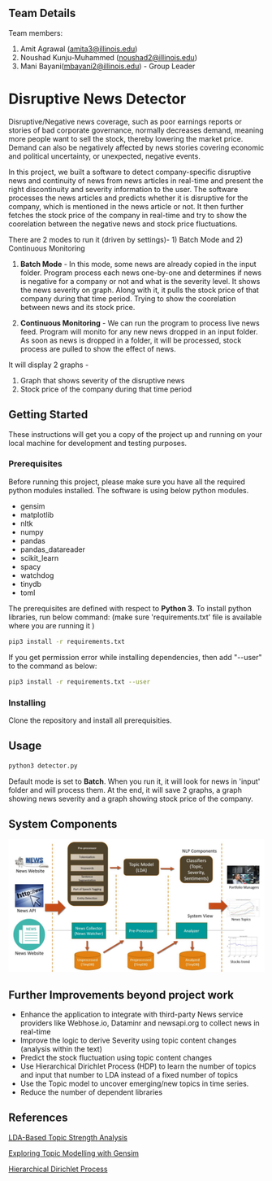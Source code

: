 ## Team Details

Team members:
1)	Amit Agrawal (amita3@illinois.edu)
2)	Noushad Kunju-Muhammed (noushad2@illinois.edu)
3)	Mani Bayani(mbayani2@illinois.edu) - Group Leader

# Disruptive News Detector

Disruptive/Negative news coverage, such as poor earnings reports or stories of bad corporate governance, normally decreases demand, meaning more people want to sell the stock, thereby lowering the market price. Demand can also be negatively affected by news stories covering economic and political uncertainty, or unexpected, negative events.

In this project, we built a software to detect company-specific disruptive news and continuity of news from news articles in real-time and present the right discontinuity and severity information to the user. The software processes the news articles and predicts whether it is disruptive for the company, which is mentioned in the news article or not. It then further fetches the stock price of the company in real-time and try to show the coorelation between the negative news and stock price fluctuations. 

There are 2 modes to run it (driven by settings)- 1) Batch Mode and 2) Continuous Monitoring

1) **Batch Mode** - In this mode, some news are already copied in the input folder. Program process each news one-by-one and determines if news is negative for a company or not and what is the severity level. It shows the news severity on graph. Along with it, it pulls the stock price of that company during that time period. Trying to show the coorelation between news and its stock price.

2) **Continuous Monitoring** - We can run the program to process live news feed. Program will monito for any new news dropped in an input folder. As soon as news is dropped in a folder, it will be processed, stock process are pulled to show the effect of news.

It will display 2 graphs - 
1) Graph that shows severity of the disruptive news 
2) Stock price of the company during that time period


## Getting Started

These instructions will get you a copy of the project up and running on your local machine for development and testing purposes. 


### Prerequisites
Before running this project, please make sure you have all the required python modules installed.
The software is using below python modules.
* gensim
* matplotlib
* nltk
* numpy
* pandas
* pandas_datareader
* scikit_learn
* spacy
* watchdog
* tinydb
* toml

The prerequisites are defined with respect to **Python 3**. To install python libraries, run below command:
(make sure 'requirements.txt' file is available where you are running it )

```bash
pip3 install -r requirements.txt
```

If you get permission error while installing dependencies, then add "--user" to the command as below:
```bash
pip3 install -r requirements.txt --user
```


### Installing
Clone the repository and install all prerequisities.


## Usage

```python
python3 detector.py
```
Default mode is set to **Batch**. When you run it, it will look for news in 'input' folder and will process them. At the end, it will save 2 graphs, a graph showing news severity and a graph showing stock price of the company. 


## System Components
![System Components](docs/SystemArchitecture.JPG )


## Further Improvements beyond project work
* Enhance the application to integrate with third-party News service providers like Webhose.io, Dataminr and newsapi.org  to collect news in real-time 
* Improve the logic to derive Severity using topic content changes (analysis within the text)
* Predict the stock fluctuation using topic content changes
* Use Hierarchical Dirichlet Process (HDP) to learn the number of topics and input that number to LDA instead of a fixed number of topics
* Use the Topic model to uncover emerging/new topics in time series.
* Reduce the number of dependent libraries


## References
[LDA-Based Topic Strength Analysis](https://cai.type.sk/content/2017/6/lda-based-topic-strength-analysis/)

[Exploring Topic Modelling with Gensim ](https://medium.com/@oyewusiwuraola/exploring-topic-modelling-with-gensim-on-the-essential-science-indicators-journals-list-1dc4d9f96d9c)

[Hierarchical Dirichlet Process](https://radimrehurek.com/gensim/models/hdpmodel.html)
